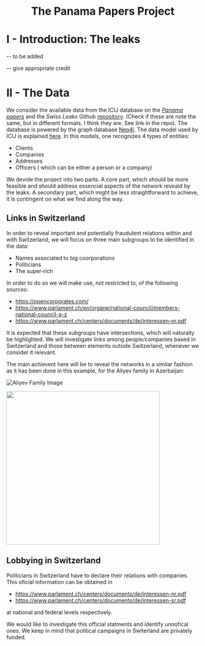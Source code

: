 # <center> The Panama Papers Project   </center>


# I - Introduction: The leaks


-- to be added

-- give appropriate credit

# II - The Data

 We consider the available data from the ICIJ database on the [_Panama papers_](https://offshoreleaks.icij.org/pages/database) and the _Swiss Leaks_ Github [repository](https://github.com/swissleaks/swiss_leaks_data). (Check if these are note the same, but in different formats. I think they are. See link in the repo).
 The database is powered by the graph database [Neo4j](https://neo4j.com/). The data model used by ICIJ is explained [here](https://neo4j.com/blog/analyzing-panama-papers-neo4j/). In this models, one recognizes 4 types of entities:
 
 * Clients 
 * Companies
 * Addresses
 * Officers ( which can be either a person or a company) 
 
 

 We devide the project into two parts. A core part, which should be more feasible and should address essencial aspects of the network reveald by the leaks. A secondary part, which might be less straightforward to achieve, it is contingent on what we find along the way.

## Links in Switzerland

In order to reveal important and potentially fraudulent relations within and with Switzerland, we will focus on three main subgroups to be identified in the data:

 -  Names associated to big coorporations
 -  Politicians
 -  The super-rich
 
 In order to do so we will make use, not restricted to, of the following sources:
 
 - https://opencorporates.com/ 
 - https://www.parlament.ch/en/organe/national-council/members-national-council-a-z
 - https://www.parlament.ch/centers/documents/de/interessen-nr.pdf
 
 
 
It is expected that these subgroups have intersections, which will naturally be highlighted. We will investigate links among people/companies based in Switzerland and those between elements outside Switzerland, whenever we consider it relevant.

The main achievent here will be to reveal the networks in a similar fashion as it has been done in this example, for the Aliyev family in Azerbaijan: 

![Aliyev Family Image](https://s3.amazonaws.com/dev.assets.neo4j.com/wp-content/uploads/20160408103432/azerbaijan-president-linkurious-fraud-ring.png)

<img src="https://s3.amazonaws.com/dev.assets.neo4j.com/wp-content/uploads/20160408103432/azerbaijan-president-linkurious-fraud-ring.png" width=400>


## Lobbying in Switzerland

Politicians in Switzerland have to declare their relations with companies. This oficial information can be obtained in

- https://www.parlament.ch/centers/documents/de/interessen-nr.pdf
- https://www.parlament.ch/centers/documents/de/interessen-sr.pdf

at national and federal levels respectively.


We would like to investigate this official statments and identify unnofical ones. We keep in mind that political campaigns in Switerland are privately funded.

